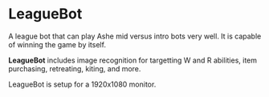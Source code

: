 # LeagueBot
A league bot that can play Ashe mid versus intro bots very well. It is capable of winning the game by itself.

**LeagueBot** includes image recognition for targetting W and R abilities, item purchasing, retreating, kiting, and more.

LeagueBot is setup for a 1920x1080 monitor.
